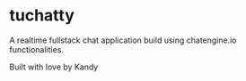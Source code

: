 # tuchatty
A realtime fullstack chat application build using chatengine.io functionalities.

Built with love by Kandy
